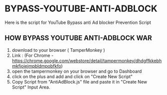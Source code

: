 # BYPASS-YOUTUBE-ANTI-ADBLOCK
Here is the script for YouTube Bypass anti Ad blocker Prevention Script

## HOW BYPASS YOUTUBE ANTI-ADBLOCK WAR ## 

1) download to your browser ( TamperMonkey )
2) Link : (For Chrome - https://chrome.google.com/webstore/detail/tampermonkey/dhdgffkkebhmkfjojejmpbldmpobfkfo)
3) open the tampermonkey on your browser and go to Dashboard
4) click on the plus and add and click on "Create New Script"
5) Copy Script from "AntiAdBlock.js" file and paste it in "Create New Script" Input Area.
   
